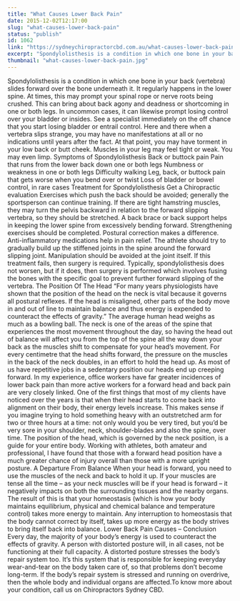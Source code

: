 ```yaml
---
title: "What Causes Lower Back Pain"
date: 2015-12-02T12:17:00
slug: "what-causes-lower-back-pain"
status: "publish"
id: 1062
link: "https://sydneychiropractorcbd.com.au/what-causes-lower-back-pain/"
excerpt: "Spondylolisthesis is a condition in which one bone in your back (vertebra) slides forward over the bone underneath it. It regularly happens in the lower spine. At times, this may prompt your spinal rope or nerve roots being crushed. This can bring about back agony and deadness or shortcoming in one or both legs. In [&hellip;]"
thumbnail: "what-causes-lower-back-pain.jpg"
---
```


Spondylolisthesis is a condition in which one bone in your back (vertebra) slides forward over the bone underneath it. It regularly happens in the lower spine. At times, this may prompt your spinal rope or nerve roots being crushed. This can bring about back agony and deadness or shortcoming in one or both legs. In uncommon cases, it can likewise prompt losing control over your bladder or insides. See a specialist immediately on the off chance that you start losing bladder or entrail control. Here and there when a vertebra slips strange, you may have no manifestations at all or no indications until years after the fact. At that point, you may have torment in your low back or butt cheek. Muscles in your leg may feel tight or weak. You may even limp. Symptoms of Spondylolisthesis Back or buttock pain Pain that runs from the lower back down one or both legs Numbness or weakness in one or both legs Difficulty walking Leg, back, or buttock pain that gets worse when you bend over or twist Loss of bladder or bowel control, in rare cases Treatment for Spondylolisthesis Get a Chiropractic evaluation Exercises which push the back should be avoided; generally the sportsperson can continue training. If there are tight hamstring muscles, they may turn the pelvis backward in relation to the forward slipping vertebra, so they should be stretched. A back brace or back support helps in keeping the lower spine from excessively bending forward. Strengthening exercises should be completed. Postural correction makes a difference. Anti-inflammatory medications help in pain relief. The athlete should try to gradually build up the stiffened joints in the spine around the forward slipping joint. Manipulation should be avoided at the joint itself. If this treatment fails, then surgery is required. Typically, spondylolisthesis does not worsen, but if it does, then surgery is performed which involves fusing the bones with the specific goal to prevent further forward slipping of the vertebra. The Position Of The Head “For many years physiologists have shown that the position of the head on the neck is vital because it governs all postural reflexes. If the head is misaligned, other parts of the body move in and out of line to maintain balance and thus energy is expended to counteract the effects of gravity.” The average human head weighs as much as a bowling ball. The neck is one of the areas of the spine that experiences the most movement throughout the day, so having the head out of balance will affect you from the top of the spine all the way down your back as the muscles shift to compensate for your head’s movement. For every centimetre that the head shifts forward, the pressure on the muscles in the back of the neck doubles, in an effort to hold the head up. As most of us have repetitive jobs in a sedentary position our heads end up creeping forward. In my experience, office workers have far greater incidences of lower back pain than more active workers for a forward head and back pain are very closely linked. One of the first things that most of my clients have noticed over the years is that when their head starts to come back into alignment on their body, their energy levels increase. This makes sense if you imagine trying to hold something heavy with an outstretched arm for two or three hours at a time: not only would you be very tired, but you’d be very sore in your shoulder, neck, shoulder-blades and also the spine, over time. The position of the head, which is governed by the neck position, is a guide for your entire body. Working with athletes, both amateur and professional, I have found that those with a forward head position have a much greater chance of injury overall than those with a more upright posture. A Departure From Balance When your head is forward, you need to use the muscles of the neck and back to hold it up. If your muscles are tense all the time – as your neck muscles will be if your head is forward – it negatively impacts on both the surrounding tissues and the nearby organs. The result of this is that your homeostasis (which is how your body maintains equilibrium, physical and chemical balance and temperature control) takes more energy to maintain. Any interruption to homeostasis that the body cannot correct by itself, takes up more energy as the body strives to bring itself back into balance. Lower Back Pain Causes &#8211; Conclusion Every day, the majority of your body’s energy is used to counteract the effects of gravity. A person with distorted posture will, in all cases, not be functioning at their full capacity. A distorted posture stresses the body’s repair system too. It’s this system that is responsible for keeping everyday wear-and-tear on the body taken care of, so that problems don’t become long-term. If the body’s repair system is stressed and running on overdrive, then the whole body and individual organs are affected.To know more about your condition, call us on Chiropractors Sydney CBD.
